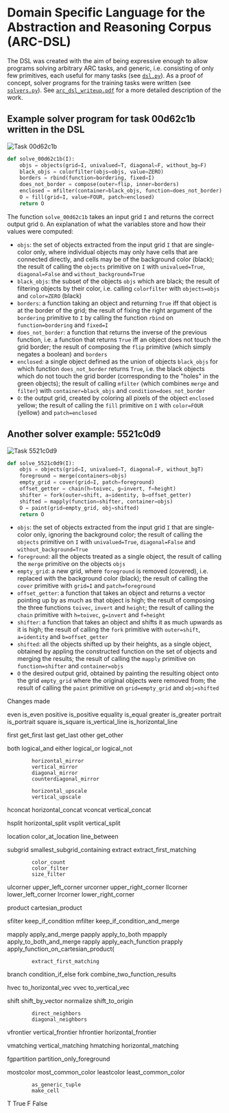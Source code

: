 # Domain Specific Language for the Abstraction and Reasoning Corpus (ARC-DSL)

The DSL was created with the aim of being expressive enough to allow programs solving arbitrary ARC tasks, and generic, i.e. consisting of only few primitives, each useful for many tasks (see [`dsl.py`](dsl.py)). As a proof of concept, solver programs for the training tasks were written (see [`solvers.py`](solvers.py)). See [`arc_dsl_writeup.pdf`](arc_dsl_writeup.pdf) for a more detailed description of the work.


## Example solver program for task 00d62c1b written in the DSL

![Task 00d62c1b](00d62c1b.png)

```python
def solve_00d62c1b(I):
    objs = objects(grid=I, univalued=T, diagonal=F, without_bg=F)
    black_objs = colorfilter(objs=objs, value=ZERO)
    borders = rbind(function=bordering, fixed=I)
    does_not_border = compose(outer=flip, inner=borders)
    enclosed = mfilter(container=black_objs, function=does_not_border)
    O = fill(grid=I, value=FOUR, patch=enclosed)
    return O
```

The function `solve_00d62c1b` takes an input grid `I` and returns the correct output grid `O`. An explanation of what the variables store and how their values were computed:

- `objs`: the set of objects extracted from the input grid `I` that are single-color only, where individual objects may only have cells that are connected directly, and cells may be of the background color (black); the result of calling the `objects` primitive on `I` with `univalued=True`, `diagonal=False` and `without_background=True`
- `black_objs`: the subset of the objects `objs` which are black; the result of filtering objects by their color, i.e. calling `colorfilter` with `objects=objs` and `color=ZERO` (black)
- `borders`: a function taking an object and returning `True` iff that object is at the border of the grid; the result of fixing the right argument of the `bordering` primitive to `I` by calling the function `rbind` on `function=bordering` and `fixed=I`
- `does_not_border`: a function that returns the inverse of the previous function, i.e. a function that returns `True` iff an object does not touch the grid border; the result of composing the `flip` primitive (which simply negates a boolean) and `borders`
- `enclosed`: a single object defined as the union of objects `black_objs` for which function `does_not_border` returns `True`, i.e. the black objects which do not touch the grid border (corresponding to the "holes" in the green objects); the result of calling `mfilter` (which combines `merge` and `filter`) with `container=black_objs` and `condition=does_not_border`
- `O`: the output grid, created by coloring all pixels of the object `enclosed` yellow; the result of calling the `fill` primitive on `I` with `color=FOUR` (yellow) and `patch=enclosed`


## Another solver example: 5521c0d9

![Task 5521c0d9](5521c0d9.png)

```python
def solve_5521c0d9(I):
    objs = objects(grid=I, univalued=T, diagonal=F, without_bgT)
    foreground = merge(containers=objs)
    empty_grid = cover(grid=I, patch=foreground)
    offset_getter = chain(h=toivec, g=invert, f=height)
    shifter = fork(outer=shift, a=identity, b=offset_getter)
    shifted = mapply(function=shifter, container=objs)
    O = paint(grid=empty_grid, obj=shifted)
    return O
```

- `objs`: the set of objects extracted from the input grid `I` that are single-color only, ignoring the background color; the result of calling the `objects` primitive on `I` with `univalued=True`, `diagonal=False` and `without_background=True`
- `foreground`: all the objects treated as a single object, the result of calling the `merge` primitive on the objects `objs`
- `empty_grid`: a new grid, where `foreground` is removed (covered), i.e. replaced with the background color (black); the result of calling the `cover` primitive with `grid=I` and `patch=foreground`
- `offset_getter`: a function that takes an object and returns a vector pointing up by as much as that object is high; the result of composing the three functions `toivec`, `invert` and `height`; the result of calling the `chain` primitive with `h=toivec`, `g=invert` and `f=height`
- `shifter`: a function that takes an object and shifts it as much upwards as it is high; the result of calling the `fork` primitive with `outer=shift`, `a=identity` and `b=offset_getter`
- `shifted`: all the objects shifted up by their heights, as a single object, obtained by appling the constructed function on the set of objects and merging the results; the result of calling the `mapply` primitive on `function=shifter` and `container=objs`
- `O` the desired output grid, obtained by painting the resulting object onto the grid `empty_grid` where the original objects were removed from; the result of calling the `paint` primitive on `grid=empty_grid` and `obj=shifted`




Changes made



even        is_even
positive    is_positive
equality    is_equal
greater     is_greater
portrait    is_portrait
square      is_square
            is_vertical_line
            is_horizontal_line

first       get_first
last        get_last
other       get_other

both        logical_and
either      logical_or
            logical_not

            horizontal_mirror
            vertical_mirror
            diagonal_mirror
            counterdiagonal_mirror

            horizontal_upscale
            vertical_upscale

hconcat     horizontal_concat
vconcat     vertical_concat

hsplit      horizontal_split
vsplit      vertical_split

location    color_at_location
            line_between

subgrid     smallest_subgrid_containing
extract     extract_first_matching

            color_count
            color_filter
            size_filter

ulcorner    upper_left_corner
urcorner    upper_right_corner
llcorner    lower_left_corner
lrcorner    lower_right_corner

product     cartesian_product

sfilter     keep_if_condition
mfilter     keep_if_condition_and_merge

mapply      apply_and_merge
papply      apply_to_both
mpapply     apply_to_both_and_merge
rapply      apply_each_function
prapply     apply_function_on_cartesian_product(


            extract_first_matching
branch      condition_if_else
fork        combine_two_function_results

hvec        to_horizontal_vec
vvec        to_vertical_vec

shift       shift_by_vector
normalize   shift_to_origin

            direct_neighbors
            diagonal_neighbors

vfrontier   vertical_frontier
hfrontier   horizontal_frontier

vmatching   vertical_matching
hmatching   horizontal_matching


fgpartition partition_only_foreground

mostcolor   most_common_color
leastcolor  least_common_color

            as_generic_tuple
            make_cell

T           True
F           False

